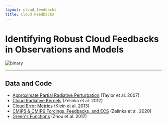 ```yaml
--- 
layout: cloud_feedbacks 
title: Cloud Feedbacks 
---
```


# Identifying Robust Cloud Feedbacks in Observations and Models 

![binary]({{site.baseurl}}/projects/cloud_feedbacks/binary.svg)

---


## Data and Code 

* [Approximate Partial Radiative Perturbation](https://github.com/mzelinka/aprp) (Taylor et al. 2007) 
* [Cloud Radiative Kernels](https://github.com/mzelinka/cloud-radiative-kernels) (Zelinka et al. 2012) 
* [Cloud Error Metrics](https://github.com/mzelinka/klein2013-cloud-error-metrics) (Klein et al. 2013) 
* [CMIP5 & CMIP6 Forcings, Feedbacks, and ECS](https://github.com/mzelinka/cmip56_forcing_feedback_ecs) (Zelinka et al. 2020) 
* [Green's Functions](https://github.com/mzelinka/greens-function) (Zhou et al. 2017) 
